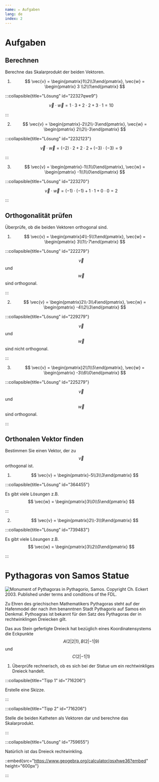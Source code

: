 ```yaml
---
name: ✏️ Aufgaben
lang: de
index: 2
---
```


# Aufgaben

## Berechnen

Berechne das Skalarprodukt der beiden Vektoren.

1. $$ \vec{v} = \begin{pmatrix}1\\2\\3\end{pmatrix}, \vec{w} = \begin{pmatrix} 3 \\2\\1\end{pmatrix} $$

:::collapsible{title="Lösung" id="22327qwe9"}

$$ \vec{v} \cdot \vec{w} = 1 \cdot 3 + 2 \cdot 2 + 3 \cdot 1 = 10 $$

:::

2. $$ \vec{v} = \begin{pmatrix}-2\\2\\-3\end{pmatrix}, \vec{w} = \begin{pmatrix} 2\\2\\-3\end{pmatrix} $$

:::collapsible{title="Lösung" id="2232123"}

$$ \vec{v} \cdot \vec{w} = (-2) \cdot 2 + 2 \cdot 2 + (-3) \cdot (-3) = 9 $$

:::

3. $$ \vec{v} = \begin{pmatrix}-1\\1\\0\end{pmatrix}, \vec{w} = \begin{pmatrix} -1\\1\\0\end{pmatrix} $$

:::collapsible{title="Lösung" id="223270"}

$$ \vec{v} \cdot \vec{w} = (-1) \cdot (-1) + 1 \cdot 1 + 0 \cdot 0 = 2 $$

:::

## Orthogonalität prüfen

Überprüfe, ob die beiden Vektoren orthogonal sind.

1. $$ \vec{v} = \begin{pmatrix}4\\-5\\1\end{pmatrix}, \vec{w} = \begin{pmatrix} 3\\1\\-7\end{pmatrix} $$

:::collapsible{title="Lösung" id="222279"}

$$ \vec{v} $$ und $$ \vec{w} $$ sind orthogonal.

:::

2. $$ \vec{v} = \begin{pmatrix}2\\-3\\4\end{pmatrix}, \vec{w} = \begin{pmatrix} -4\\2\\3\end{pmatrix} $$

:::collapsible{title="Lösung" id="229279"}

$$ \vec{v} $$ und $$ \vec{w} $$ sind nicht orthogonal.

:::

3. $$ \vec{v} = \begin{pmatrix}2\\1\\5\end{pmatrix}, \vec{w} = \begin{pmatrix} -3\\6\\0\end{pmatrix} $$

:::collapsible{title="Lösung" id="225279"}

$$ \vec{v} $$ und $$ \vec{w} $$ sind orthogonal.

:::

## Orthonalen Vektor finden

Bestimmen Sie einen Vektor, der zu $$ \vec{v} $$ orthogonal ist.

1. $$ \vec{v} = \begin{pmatrix}-5\\3\\3\end{pmatrix} $$

:::collapsible{title="Lösung" id="364455"}

Es gibt viele Lösungen z.B. $$ \vec{w} = \begin{pmatrix}3\\0\\5\end{pmatrix} $$

:::

2. $$ \vec{v} = \begin{pmatrix}2\\-3\\9\end{pmatrix} $$

:::collapsible{title="Lösung" id="739483"}

Es gibt viele Lösungen z.B. $$ \vec{w} = \begin{pmatrix}3\\2\\0\end{pmatrix} $$

:::

# Pythagoras von Samos Statue

![](/assets/oberstufe/analytische-geometrie/skalarprodukt/SamosVathyPythagorasMonument.jpg "Monument of Pythagoras in Pythagorio, Samos. Copyright Ch. Eckert 2003. Published under terms and conditions of the FDL.")

Zu Ehren des griechischen Mathematikers Pythagoras steht auf der Hafenmodel der nach ihm benanntnen Stadt Pythagorio auf Samos ein Denkmal. Pythoagras ist bekannt für den Satz des Pythagoras der in rechtwinklingen Dreiecken gilt.

Das aus Stein gefertigte Dreieck hat bezüglich eines Koordinatensystems die Eckpunkte $$ A(2|2|1), B(2|-1|9) $$ und $$ C(2|-1|1) $$

1. Überprüfe rechnerisch, ob es sich bei der Statue um ein rechtwinkliges Dreieck handelt.

:::collapsible{title="Tipp 1" id="716206"}

Erstelle eine Skizze.

:::

:::collapsible{title="Tipp 2" id="716206"}

Stelle die beiden Katheten als Vektoren dar und berechne das Skalarprodukt.

:::

:::collapsible{title="Lösung" id="759655"}

Natürlich ist das Dreieck rechtwinkling.

::embed{src="https://www.geogebra.org/calculator/qsxhwe36?embed" height="600px"}


:::
